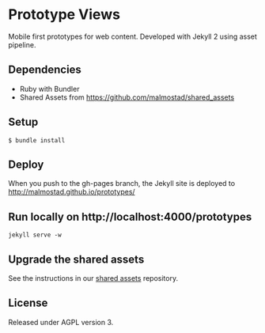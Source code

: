 # Prototype Views

Mobile first prototypes for web content. Developed with Jekyll 2 using asset pipeline.

## Dependencies
* Ruby with Bundler
* Shared Assets from https://github.com/malmostad/shared_assets

## Setup
    $ bundle install

## Deploy
When you push to the gh-pages branch, the Jekyll site is deployed to http://malmostad.github.io/prototypes/

## Run locally on http://localhost:4000/prototypes
    jekyll serve -w

## Upgrade the shared assets
See the instructions in our [shared assets](https://github.com/malmostad/shared_assets) repository.

## License
Released under AGPL version 3.

